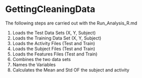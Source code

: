 

# GettingCleaningData


The following steps are carried out with the Run_Analysis_R.md 

1. Loads the Test Data Sets (X, Y, Subject)
2. Loads the Training Data Set (X, Y, Subject)
3. Loads the Activity Files (Test and Train)
4. Loads the Subject Files (Test and Train)
5. Loads the Features Files (Test and Train)
6. Combines the two data sets
7. Names the Variables
8. Calculates the Mean and Std OF the subject and activity 

